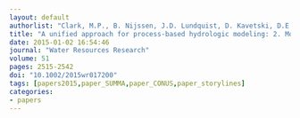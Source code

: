 ```yaml
---
layout: default
authorlist: "Clark, M.P., B. Nijssen, J.D. Lundquist, D. Kavetski, D.E. Rupp, R.A. Woods, J.E. Freer, E.D. Gutmann, A.W. Wood, D.J. Gochis, R.M. Rasmussen, D.G. Tarboton, V. Mahat, G.N. Flerchinger, and D.G. Marks"
title: "A unified approach for process-based hydrologic modeling: 2. Model implementation and case studies"
date: 2015-01-02 16:54:46
journal: "Water Resources Research"
volume: 51
pages: 2515-2542
doi: "10.1002/2015wr017200"
tags: [papers2015,paper_SUMMA,paper_CONUS,paper_storylines]
categories:
- papers
---
```


